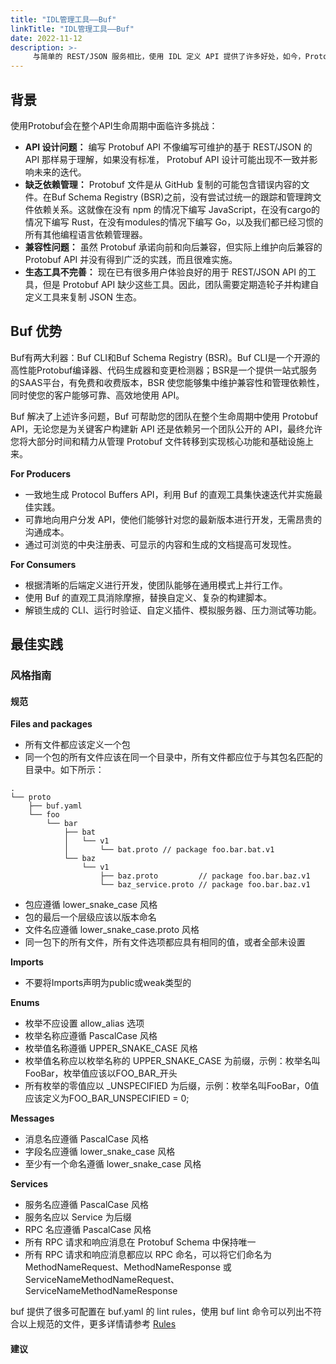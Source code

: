 ```yaml
---
title: "IDL管理工具——Buf"
linkTitle: "IDL管理工具——Buf"
date: 2022-11-12
description: >-
     与简单的 REST/JSON 服务相比，使用 IDL 定义 API 提供了许多好处，如今，Protobuf 是业内最稳定、被广泛采用的 IDL。但就目前情况而言，使用 Protobuf 比使用 JSON 作为数据传输格式要困难得多。
---
```


## 背景
使用Protobuf会在整个API生命周期中面临许多挑战：
* **API 设计问题：** 编写 Protobuf API 不像编写可维护的基于 REST/JSON 的 API 那样易于理解，如果没有标准， Protobuf API 设计可能出现不一致并影响未来的迭代。
* **缺乏依赖管理：** Protobuf 文件是从 GitHub 复制的可能包含错误内容的文件。在Buf Schema Registry (BSR)之前，没有尝试过统一的跟踪和管理跨文件依赖关系。这就像在没有 npm 的情况下编写 JavaScript，在没有cargo的情况下编写 Rust，在没有modules的情况下编写 Go，以及我们都已经习惯的所有其他编程语言依赖管理器。
* **兼容性问题：** 虽然 Protobuf 承诺向前和向后兼容，但实际上维护向后兼容的 Protobuf API 并没有得到广泛的实践，而且很难实施。
* **生态工具不完善：** 现在已有很多用户体验良好的用于 REST/JSON API 的工具，但是 Protobuf API 缺少这些工具。因此，团队需要定期造轮子并构建自定义工具来复制 JSON 生态。

## Buf 优势
Buf有两大利器：Buf CLI和Buf Schema Registry (BSR)。Buf CLI是一个开源的高性能Protobuf编译器、代码生成器和变更检测器；BSR是一个提供一站式服务的SAAS平台，有免费和收费版本，BSR 使您能够集中维护兼容性和管理依赖性，同时使您的客户能够可靠、高效地使用 API。

Buf 解决了上述许多问题，Buf 可帮助您的团队在整个生命周期中使用 Protobuf API，无论您是为关键客户构建新 API 还是依赖另一个团队公开的 API，最终允许您将大部分时间和精力从管理 Protobuf 文件转移到实现核心功能和基础设施上来。

**For Producers**

* 一致地生成 Protocol Buffers API，利用 Buf 的直观工具集快速迭代并实施最佳实践。
* 可靠地向用户分发 API，使他们能够针对您的最新版本进行开发，无需昂贵的沟通成本。
* 通过可浏览的中央注册表、可显示的内容和生成的文档提高可发现性。

**For Consumers**

* 根据清晰的后端定义进行开发，使团队能够在通用模式上并行工作。
* 使用 Buf 的直观工具消除摩擦，替换自定义、复杂的构建脚本。
* 解锁生成的 CLI、运行时验证、自定义插件、模拟服务器、压力测试等功能。

## 最佳实践
### 风格指南
#### 规范
**Files and packages**
* 所有文件都应该定义一个包
* 同一个包的所有文件应该在同一个目录中，所有文件都应位于与其包名匹配的目录中。如下所示：
```
.
└── proto
    ├── buf.yaml
    └── foo
        └── bar
            ├── bat
            │   └── v1
            │       └── bat.proto // package foo.bar.bat.v1
            └── baz
                └── v1
                    ├── baz.proto         // package foo.bar.baz.v1
                    └── baz_service.proto // package foo.bar.baz.v1
```
* 包应遵循 lower_snake_case 风格
* 包的最后一个层级应该以版本命名
* 文件名应遵循 lower_snake_case.proto 风格
* 同一包下的所有文件，所有文件选项都应具有相同的值，或者全部未设置

**Imports**
* 不要将Imports声明为public或weak类型的

**Enums**
* 枚举不应设置 allow_alias 选项
* 枚举名称应遵循 PascalCase 风格
* 枚举值名称遵循 UPPER_SNAKE_CASE 风格
* 枚举值名称应以枚举名称的 UPPER_SNAKE_CASE 为前缀，示例：枚举名叫FooBar，枚举值应该以FOO_BAR_开头
* 所有枚举的零值应以 \_UNSPECIFIED 为后缀，示例：枚举名叫FooBar，0值应该定义为FOO_BAR_UNSPECIFIED = 0;

**Messages**
* 消息名应遵循 PascalCase 风格
* 字段名应遵循 lower_snake_case 风格
* 至少有一个命名遵循 lower_snake_case 风格

**Services**
* 服务名应遵循 PascalCase 风格
* 服务名应以 Service 为后缀
* RPC 名应遵循 PascalCase 风格
* 所有 RPC 请求和响应消息在 Protobuf Schema 中保持唯一
* 所有 RPC 请求和响应消息都应以 RPC 命名，可以将它们命名为 MethodNameRequest、MethodNameResponse 或 ServiceNameMethodNameRequest、ServiceNameMethodNameResponse

buf 提供了很多可配置在 buf.yaml 的 lint rules，使用 buf lint 命令可以列出不符合以上规范的文件，更多详情请参考 [Rules](https://docs.buf.build/lint/rules)

#### 建议
